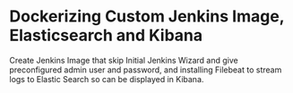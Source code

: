 # Dockerizing Custom Jenkins Image, Elasticsearch and Kibana

Create Jenkins Image that skip Initial Jenkins Wizard and give preconfigured admin user and password, 
and installing Filebeat to stream logs to Elastic Search so can be displayed in Kibana.

